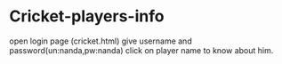 # Cricket-players-info

open login page (cricket.html)
give username and password(un:nanda,pw:nanda) 
click on player name to know about him.
